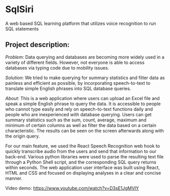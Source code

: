 # SqlSiri
A web based SQL learning platform that utilizes voice recognition to run SQL statements

## Project description:

*Problem:* Data querying and databases are becoming more widely used in a variety of different fields. However, not everyone is able to access databases via typing code due to mobility issues.

*Solution:* We tried to make querying for summary statistics and filter data as painless and efficient as possible, by incorporating speech-to-text to translate simple English phrases into SQL database queries.

*About:* This is a web application where users can upload an Excel file and speak a simple English phrase to query the data. It is accessible to people who cannot type easily and rely on speech-to-text functions daily and people who are inexperienced with database querying. Users can get summary statistics such as the sum, count, average, maximum and minimum of certain columns as well as filter the data based on a certain characteristic. The results can be seen on the screen afterwards along with the origin query.

For our main feature, we used the React Speech Recognition web hook to quickly transcribe audio from the users and send that information to our back-end. Various python libraries were used to parse the resulting text file through a Python Shell script, and the corresponding SQL query returns within seconds. The web application user interface was built using React, HTML and CSS and focused on displaying analyses in a clear and concise manner.

Video demo: https://www.youtube.com/watch?v=D3sE1JgMVlY 
